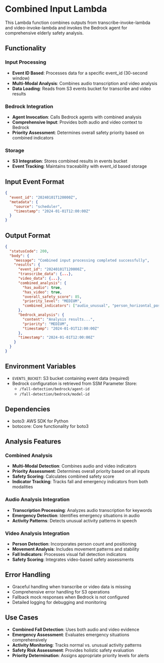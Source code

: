 # Combined Input Lambda

This Lambda function combines outputs from transcribe-invoke-lambda and video-invoke-lambda and invokes the Bedrock agent for comprehensive elderly safety analysis.

## Functionality

### Input Processing
- **Event ID Based**: Processes data for a specific event_id (30-second window)
- **Multi-Modal Analysis**: Combines audio transcription and video analysis
- **Data Loading**: Reads from S3 events bucket for transcribe and video results

### Bedrock Integration
- **Agent Invocation**: Calls Bedrock agents with combined analysis
- **Comprehensive Input**: Provides both audio and video context to Bedrock
- **Priority Assessment**: Determines overall safety priority based on combined indicators

### Storage
- **S3 Integration**: Stores combined results in events bucket
- **Event Tracking**: Maintains traceability with event_id based storage

## Input Event Format

```json
{
  "event_id": "20240101T120000Z",
  "metadata": {
    "source": "scheduler",
    "timestamp": "2024-01-01T12:00:00Z"
  }
}
```

## Output Format

```json
{
  "statusCode": 200,
  "body": {
    "message": "Combined input processing completed successfully",
    "results": {
      "event_id": "20240101T120000Z",
      "transcribe_data": {...},
      "video_data": {...},
      "combined_analysis": {
        "has_audio": true,
        "has_video": true,
        "overall_safety_score": 85,
        "priority_level": "MEDIUM",
        "combined_indicators": ["audio_unusual", "person_horizontal_position"]
      },
      "bedrock_analysis": {
        "content": "Analysis results...",
        "priority": "MEDIUM",
        "timestamp": "2024-01-01T12:00:00Z"
      },
      "timestamp": "2024-01-01T12:00:00Z"
    }
  }
}
```

## Environment Variables

- `EVENTS_BUCKET`: S3 bucket containing event data (required)
- Bedrock configuration is retrieved from SSM Parameter Store:
  - `/fall-detection/bedrock/agent-id`
  - `/fall-detection/bedrock/model-id`

## Dependencies

- boto3: AWS SDK for Python
- botocore: Core functionality for boto3

## Analysis Features

### Combined Analysis
- **Multi-Modal Detection**: Combines audio and video indicators
- **Priority Assessment**: Determines overall priority based on all inputs
- **Safety Scoring**: Calculates combined safety score
- **Indicator Tracking**: Tracks fall and emergency indicators from both modalities

### Audio Analysis Integration
- **Transcription Processing**: Analyzes audio transcription for keywords
- **Emergency Detection**: Identifies emergency situations in audio
- **Activity Patterns**: Detects unusual activity patterns in speech

### Video Analysis Integration
- **Person Detection**: Incorporates person count and positioning
- **Movement Analysis**: Includes movement patterns and stability
- **Fall Indicators**: Processes visual fall detection indicators
- **Safety Scoring**: Integrates video-based safety assessments

## Error Handling

- Graceful handling when transcribe or video data is missing
- Comprehensive error handling for S3 operations
- Fallback mock responses when Bedrock is not configured
- Detailed logging for debugging and monitoring

## Use Cases

- **Combined Fall Detection**: Uses both audio and video evidence
- **Emergency Assessment**: Evaluates emergency situations comprehensively
- **Activity Monitoring**: Tracks normal vs. unusual activity patterns
- **Safety Risk Assessment**: Provides holistic safety evaluation
- **Priority Determination**: Assigns appropriate priority levels for alerts
